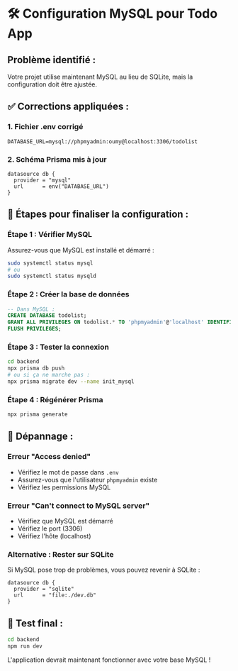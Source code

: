 # 🛠️ Configuration MySQL pour Todo App

## Problème identifié :
Votre projet utilise maintenant MySQL au lieu de SQLite, mais la configuration doit être ajustée.

## ✅ Corrections appliquées :

### 1. **Fichier .env corrigé**
```env
DATABASE_URL=mysql://phpmyadmin:oumy@localhost:3306/todolist
```

### 2. **Schéma Prisma mis à jour**
```prisma
datasource db {
  provider = "mysql"
  url      = env("DATABASE_URL")
}
```

## 🚀 Étapes pour finaliser la configuration :

### Étape 1 : Vérifier MySQL
Assurez-vous que MySQL est installé et démarré :
```bash
sudo systemctl status mysql
# ou
sudo systemctl status mysqld
```

### Étape 2 : Créer la base de données
```sql
-- Dans MySQL :
CREATE DATABASE todolist;
GRANT ALL PRIVILEGES ON todolist.* TO 'phpmyadmin'@'localhost' IDENTIFIED BY 'oumy';
FLUSH PRIVILEGES;
```

### Étape 3 : Tester la connexion
```bash
cd backend
npx prisma db push
# ou si ça ne marche pas :
npx prisma migrate dev --name init_mysql
```

### Étape 4 : Régénérer Prisma
```bash
npx prisma generate
```

## 🔧 Dépannage :

### Erreur "Access denied"
- Vérifiez le mot de passe dans `.env`
- Assurez-vous que l'utilisateur `phpmyadmin` existe
- Vérifiez les permissions MySQL

### Erreur "Can't connect to MySQL server"
- Vérifiez que MySQL est démarré
- Vérifiez le port (3306)
- Vérifiez l'hôte (localhost)

### Alternative : Rester sur SQLite
Si MySQL pose trop de problèmes, vous pouvez revenir à SQLite :
```prisma
datasource db {
  provider = "sqlite"
  url      = "file:./dev.db"
}
```

## 🎯 Test final :
```bash
cd backend
npm run dev
```

L'application devrait maintenant fonctionner avec votre base MySQL !